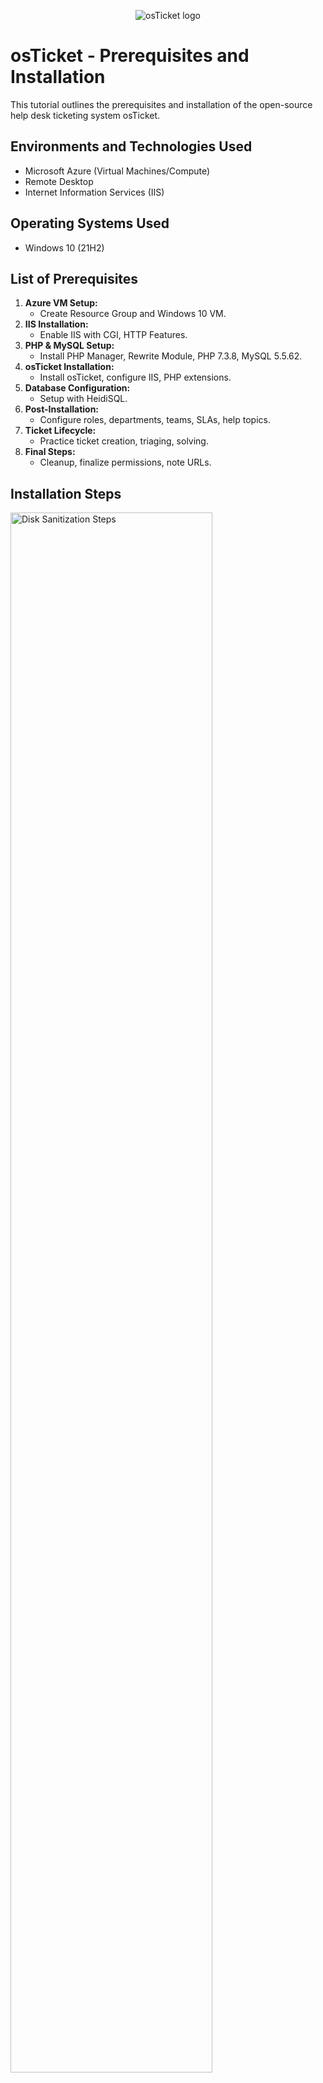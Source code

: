 <p align="center">
<img src="https://i.imgur.com/Clzj7Xs.png" alt="osTicket logo"/>
</p>

<h1>osTicket - Prerequisites and Installation</h1>
This tutorial outlines the prerequisites and installation of the open-source help desk ticketing system osTicket.<br />

<h2>Environments and Technologies Used</h2>

- Microsoft Azure (Virtual Machines/Compute)
- Remote Desktop
- Internet Information Services (IIS)

<h2>Operating Systems Used </h2>

- Windows 10</b> (21H2)

<h2>List of Prerequisites</h2>

<ol>
  <li><strong>Azure VM Setup:</strong>
    <ul>
      <li>Create Resource Group and Windows 10 VM.</li>
    </ul>
  </li>
  <li><strong>IIS Installation:</strong>
    <ul>
      <li>Enable IIS with CGI, HTTP Features.</li>
    </ul>
  </li>
  <li><strong>PHP & MySQL Setup:</strong>
    <ul>
      <li>Install PHP Manager, Rewrite Module, PHP 7.3.8, MySQL 5.5.62.</li>
    </ul>
  </li>
  <li><strong>osTicket Installation:</strong>
    <ul>
      <li>Install osTicket, configure IIS, PHP extensions.</li>
    </ul>
  </li>
  <li><strong>Database Configuration:</strong>
    <ul>
      <li>Setup with HeidiSQL.</li>
    </ul>
  </li>
  <li><strong>Post-Installation:</strong>
    <ul>
      <li>Configure roles, departments, teams, SLAs, help topics.</li>
    </ul>
  </li>
  <li><strong>Ticket Lifecycle:</strong>
    <ul>
      <li>Practice ticket creation, triaging, solving.</li>
    </ul>
  </li>
  <li><strong>Final Steps:</strong>
    <ul>
      <li>Cleanup, finalize permissions, note URLs.</li>
    </ul>
  </li>
</ol>



<h2>Installation Steps</h2>

<p>
<img src="https://i.imgur.com/DJmEXEB.png" height="80%" width="80%" alt="Disk Sanitization Steps"/>
</p>
<p>
Lorem ipsum dolor sit amet, consectetur adipiscing elit, sed do eiusmod tempor incididunt ut labore et dolore magna aliqua. Ut enim ad minim veniam, quis nostrud exercitation ullamco laboris nisi ut aliquip ex ea commodo consequat. Duis aute irure dolor in reprehenderit in voluptate velit esse cillum dolore eu fugiat nulla pariatur.
</p>
<br />

<p>
<img src="https://i.imgur.com/DJmEXEB.png" height="80%" width="80%" alt="Disk Sanitization Steps"/>
</p>
<p>
Lorem ipsum dolor sit amet, consectetur adipiscing elit, sed do eiusmod tempor incididunt ut labore et dolore magna aliqua. Ut enim ad minim veniam, quis nostrud exercitation ullamco laboris nisi ut aliquip ex ea commodo consequat. Duis aute irure dolor in reprehenderit in voluptate velit esse cillum dolore eu fugiat nulla pariatur.
</p>
<br />

<p>
<img src="https://i.imgur.com/DJmEXEB.png" height="80%" width="80%" alt="Disk Sanitization Steps"/>
</p>
<p>
Lorem ipsum dolor sit amet, consectetur adipiscing elit, sed do eiusmod tempor incididunt ut labore et dolore magna aliqua. Ut enim ad minim veniam, quis nostrud exercitation ullamco laboris nisi ut aliquip ex ea commodo consequat. Duis aute irure dolor in reprehenderit in voluptate velit esse cillum dolore eu fugiat nulla pariatur.
</p>
<br />
